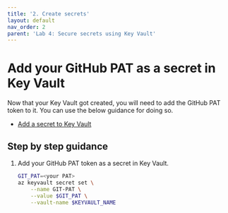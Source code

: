 ```yaml
---
title: '2. Create secrets'
layout: default
nav_order: 2
parent: 'Lab 4: Secure secrets using Key Vault'
---
```


# Add your GitHub PAT as a secret in Key Vault

Now that your Key Vault got created, you will need to add the GitHub PAT token to it. You can use the below guidance for doing so.

- [Add a secret to Key Vault](https://docs.microsoft.com/en-us/azure/spring-cloud/tutorial-managed-identities-key-vault#set-up-your-key-vault)

## Step by step guidance

1. Add your GitHub PAT token as a secret in Key Vault.

   ```bash
   GIT_PAT=<your PAT>
   az keyvault secret set \
       --name GIT-PAT \
       --value $GIT_PAT \
       --vault-name $KEYVAULT_NAME
   ```
